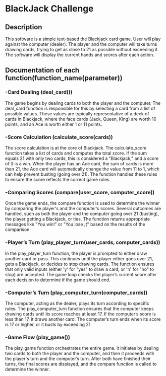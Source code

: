 # **BlackJack Challenge**

## Description
This software is a simple text-based the Blackjack card game. User will play against the computer (dealer). The player and the computer will take turns drawing cards, trying to get as close to 21 as possible without exceeding it. The software will display the current hands and scores after each action.


## Documentation of each function(function_name(parameter))
### -Card Dealing (deal_card())
The game begins by dealing cards to both the player and the computer. The deal_card function is responsible for this by selecting a card from a list of possible values. These values are typically representative of a deck of cards in Blackjack, where the face cards (Jack, Queen, King) are worth 10 points, and an Ace is worth either 1 or 11 points.



### -Score Calculation (calculate_score(cards))
The score calculation is at the core of Blackjack. The calculate_score function takes a list of cards and computes the total score. If the sum equals 21 with only two cards, this is considered a "Blackjack," and a score of 0 is a win. When the player has an Ace card, the sum of cards is more than 21, the Ace card will automatically change the value from 11 to 1, which can help prevent busting (going over 21). The function handles these rules to ensure the score reflects the correct game rules.



### -Comparing Scores (compare(user_score, computer_score))
Once the game ends, the compare function is used to determine the winner by comparing the player's and the computer’s scores. Several outcomes are handled, such as both the player and the computer going over 21 (busting), the player getting a Blackjack, or ties. The function returns appropriate messages like "You win!" or "You lose ;(" based on the results of the comparison.



### -Player’s Turn (play_player_turn(user_cards, computer_cards))
In the play_player_turn function, the player is prompted to either draw another card or pass. This continues until the player either goes over 21, gets a Blackjack, or decides to stop drawing cards. The function ensures that only valid inputs (either 'y' for "yes" to draw a card, or 'n' for "no" to stop) are accepted. The game loop checks the player’s current score after each decision to determine if the game should end.



### -Computer’s Turn (play_computer_turn(computer_cards))
The computer, acting as the dealer, plays its turn according to specific rules. The play_computer_turn function ensures that the computer keeps drawing cards until its score reaches at least 17. If the computer’s score is less than 17, it draws another card. The computer’s turn ends when its score is 17 or higher, or it busts by exceeding 21.



### -Game Flow (play_game())
The play_game function orchestrates the entire game. It initiates by dealing two cards to both the player and the computer, and then it proceeds with the player's turn and the computer’s turn. After both have finished their turns, the final scores are displayed, and the compare function is called to determine the winner.



